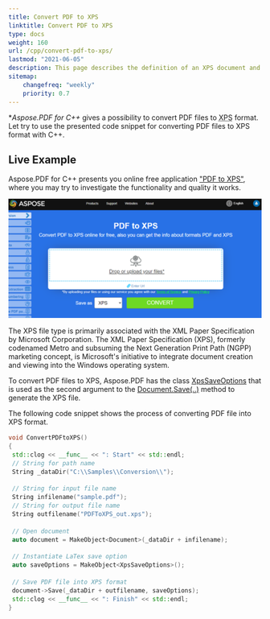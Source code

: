 ```yaml
---
title: Convert PDF to XPS 
linktitle: Convert PDF to XPS
type: docs
weight: 160
url: /cpp/convert-pdf-to-xps/
lastmod: "2021-06-05"
description: This page describes the definition of an XPS document and how to use it. Convert PDF to XPS with Aspose.PDF for C++, using XpsSaveOptions class.
sitemap:
    changefreq: "weekly"
    priority: 0.7
---
```


**Aspose.PDF for C++* gives a possibility to convert PDF files to <abbr title="XML Paper Specification">XPS</abbr> format. Let try to use the presented code snippet for converting PDF files to XPS format with C++.

## Live Example

Aspose.PDF for C++ presents you online free application ["PDF to XPS"](https://products.aspose.app/pdf/conversion/pdf-to-xps), where you may try to investigate the functionality and quality it works.

[![PDF to XPS](pdf_to_xps.png)](https://products.aspose.app/pdf/conversion/pdf-to-xps)

The XPS file type is primarily associated with the XML Paper Specification by Microsoft Corporation. The XML Paper Specification (XPS), formerly codenamed Metro and subsuming the Next Generation Print Path (NGPP) marketing concept, is Microsoft's initiative to integrate document creation and viewing into the Windows operating system.

To convert PDF files to XPS, Aspose.PDF has the class [XpsSaveOptions](https://apireference.aspose.com/pdf/cpp/class/aspose.pdf.xps_save_options) that is used as the second argument to the [Document.Save(..)](https://apireference.aspose.com/pdf/cpp/class/aspose.pdf.document#ac082fe8e67b25685fc51d33e804269fa) method to generate the XPS file.

The following code snippet shows the process of converting PDF file into XPS format.

```cpp
void ConvertPDFtoXPS()
{
 std::clog << __func__ << ": Start" << std::endl;
 // String for path name
 String _dataDir("C:\\Samples\\Conversion\\");

 // String for input file name
 String infilename("sample.pdf");
 // String for output file name
 String outfilename("PDFToXPS_out.xps");

 // Open document
 auto document = MakeObject<Document>(_dataDir + infilename);

 // Instantiate LaTex save option
 auto saveOptions = MakeObject<XpsSaveOptions>();

 // Save PDF file into XPS format
 document->Save(_dataDir + outfilename, saveOptions);
 std::clog << __func__ << ": Finish" << std::endl;
}
```

